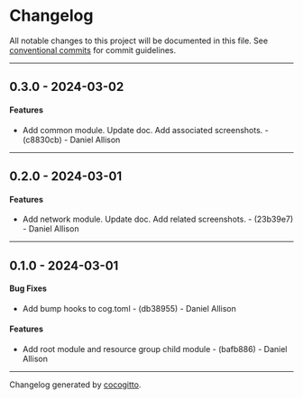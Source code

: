 # Changelog
All notable changes to this project will be documented in this file. See [conventional commits](https://www.conventionalcommits.org/) for commit guidelines.

- - -
## 0.3.0 - 2024-03-02
#### Features
- Add common module. Update doc. Add associated screenshots. - (c8830cb) - Daniel Allison

- - -

## 0.2.0 - 2024-03-01
#### Features
- Add network module. Update doc. Add related screenshots. - (23b39e7) - Daniel Allison

- - -

## 0.1.0 - 2024-03-01
#### Bug Fixes
- Add bump hooks to cog.toml - (db38955) - Daniel Allison
#### Features
- Add root module and resource group child module - (bafb886) - Daniel Allison

- - -

Changelog generated by [cocogitto](https://github.com/cocogitto/cocogitto).